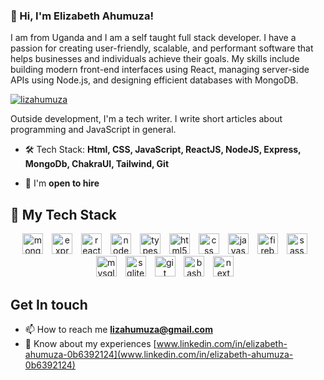 ### 👋 Hi, I'm Elizabeth Ahumuza!

I am from Uganda and I am a self taught full stack developer. I have a passion for creating user-friendly, scalable, and performant software that helps businesses and individuals achieve their goals. My skills include building modern front-end interfaces using React, managing server-side APIs using Node.js, and designing efficient databases with MongoDB.


<p align="left"> <a href="https://github.com/ryo-ma/github-profile-trophy"><img src="https://github-profile-trophy.vercel.app/?username=lizahumuza" alt="lizahumuza" /></a> </p>

Outside development, I'm a tech writer. I write short articles about programming and JavaScript in general.

- 🛠️ Tech Stack: **Html, CSS, JavaScript, ReactJS, NodeJS, Express, MongoDb, ChakraUI, Tailwind, Git**

- 🤝 I'm **open to hire**

##  💼 My Tech Stack
<p align="center">
<img alt="mongo" width="33px" style="padding-right:10px;" src="https://cdn.jsdelivr.net/gh/devicons/devicon/icons/mongodb/mongodb-original.svg" />
<img alt="express" width="33px" style="padding-right:10px;" src="https://cdn.jsdelivr.net/gh/devicons/devicon/icons/express/express-original.svg" />
<img alt="react" width="33px" style="padding-right:10px;" src="https://cdn.jsdelivr.net/gh/devicons/devicon/icons/react/react-original.svg" />
<img alt="node" width="33px" style="padding-right:10px;" src="https://cdn.jsdelivr.net/gh/devicons/devicon/icons/nodejs/nodejs-original.svg" />
<img alt="typescript" width="33px" style="padding-right:10px;" src="https://cdn.jsdelivr.net/gh/devicons/devicon/icons/typescript/typescript-original.svg" />
<img alt="html5" width="33px" style="padding-right:10px;" src="https://cdn.jsdelivr.net/gh/devicons/devicon/icons/html5/html5-original.svg" />
<img alt="css" width="33px" style="padding-right:10px;" src="https://cdn.jsdelivr.net/gh/devicons/devicon/icons/css3/css3-original.svg" />
<img alt="javascript" width="33px" style="padding-right:10px;" src="https://cdn.jsdelivr.net/gh/devicons/devicon/icons/javascript/javascript-original.svg" />
<img alt="firebase" width="33px" style="padding-right:10px;" src="https://cdn.jsdelivr.net/gh/devicons/devicon/icons/firebase/firebase-plain.svg" />
<img alt="sass" width="33px" style="padding-right:10px;" src="https://cdn.jsdelivr.net/gh/devicons/devicon/icons/sass/sass-original.svg" />
<img alt="mysql" width="33px" style="padding-right:10px;" src="https://cdn.jsdelivr.net/gh/devicons/devicon/icons/mysql/mysql-original.svg" />
<img alt="sqlite" width="33px" style="padding-right:10px;" src="https://cdn.jsdelivr.net/gh/devicons/devicon/icons/sqlite/sqlite-original.svg" />
<img alt="git" width="33px" style="padding-right:10px;" src="https://cdn.jsdelivr.net/gh/devicons/devicon/icons/git/git-original.svg" />
<img alt="bash" width="33px" style="padding-right:10px;" src="https://cdn.jsdelivr.net/gh/devicons/devicon/icons/bash/bash-original.svg" />
<img alt="next" width="33px" style="padding-right:10px;" src="https://cdn.jsdelivr.net/gh/devicons/devicon/icons/nextjs/nextjs-original.svg" />

</p>


## Get In touch
- 📫 How to reach me **lizahumuza@gmail.com**
- 📄 Know about my experiences [www.linkedin.com/in/elizabeth-ahumuza-0b6392124](www.linkedin.com/in/elizabeth-ahumuza-0b6392124)

<!--
**lizahumuza/lizahumuza** is a ✨ _special_ ✨ repository because its `README.md` (this file) appears on your GitHub profile.

Here are some ideas to get you started:

- 🔭 I’m currently working on ...
- 🌱 I’m currently learning ...
- 👯 I’m looking to collaborate on ...
- 🤔 I’m looking for help with ...
- 💬 Ask me about ...
- 📫 How to reach me: ...
- 😄 Pronouns: ...
- ⚡ Fun fact: ...
-->
